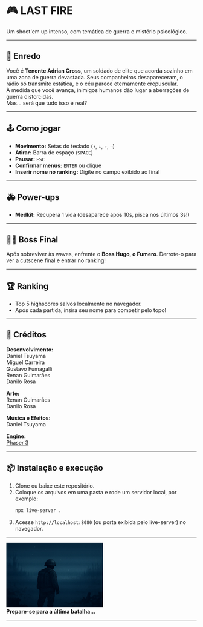 # 🎮 LAST FIRE

Um shoot'em up intenso, com temática de guerra e mistério psicológico.

---

## 📖 Enredo

Você é **Tenente Adrian Cross**, um soldado de elite que acorda sozinho em uma zona de guerra devastada. Seus companheiros desapareceram, o rádio só transmite estática, e o céu parece eternamente crepuscular.  
À medida que você avança, inimigos humanos dão lugar a aberrações de guerra distorcidas.  
Mas... será que tudo isso é real?  

---

## 🕹️ Como jogar

- **Movimento:** Setas do teclado (`↑`, `↓`, `←`, `→`)
- **Atirar:** Barra de espaço (`SPACE`)
- **Pausar:** `ESC`
- **Confirmar menus:** `ENTER` ou clique
- **Inserir nome no ranking:** Digite no campo exibido ao final

---

## 🚑 Power-ups

- **Medkit:** Recupera 1 vida (desaparece após 10s, pisca nos últimos 3s!)

---

## 🦹‍♂️ Boss Final

Após sobreviver às waves, enfrente o **Boss Hugo, o Fumero**. Derrote-o para ver a cutscene final e entrar no ranking!

---

## 🏆 Ranking

- Top 5 highscores salvos localmente no navegador.
- Após cada partida, insira seu nome para competir pelo topo!

---

## 🎨 Créditos

**Desenvolvimento:**  
Daniel Tsuyama  
Miguel Carreira  
Gustavo Fumagalli  
Renan Guimarães  
Danilo Rosa  

**Arte:**  
Renan Guimarães  
Danilo Rosa  

**Música e Efeitos:**  
Daniel Tsuyama  

**Engine:**  
[Phaser 3](https://phaser.io/) 

---

## 📦 Instalação e execução

1. Clone ou baixe este repositório.
2. Coloque os arquivos em uma pasta e rode um servidor local, por exemplo:
    ```bash
    npx live-server .
    ```
3. Acesse `http://localhost:8080` (ou porta exibida pelo live-server) no navegador.

---

<div class="intro">
  <img src="/assets/logo.png" width="256"/>
  <div class="intro-text"><b>Prepare-se para a última batalha...</b></div>
</div>

---
